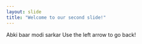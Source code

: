 ```yaml
---
layout: slide
title: "Welcome to our second slide!"
---
```

Abki baar modi sarkar
Use the left arrow to go back!
